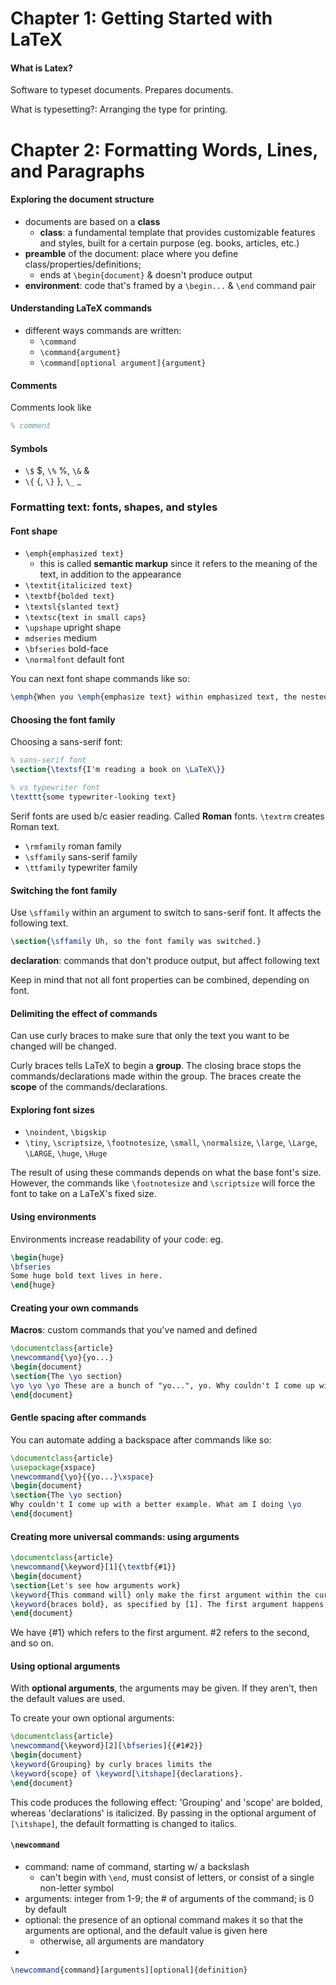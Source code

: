 # Chapter 1: Getting Started with LaTeX

####  What is Latex?

Software to typeset documents. Prepares documents.

What is typesetting?: Arranging the type for printing.

# Chapter 2: Formatting Words, Lines, and Paragraphs

#### Exploring the document structure

* documents are based on a __class__
    - __class__: a fundamental template that provides customizable features and styles, built for a certain purpose (eg. books, articles, etc.)
* __preamble__ of the document: place where you define class/properties/definitions;
    - ends at `\begin{document}` & doesn't produce output
* __environment__: code that's framed by a `\begin...` & `\end` command pair


#### Understanding LaTeX commands

* different ways commands are written:
    - `\command`
    - `\command{argument}`
    - `\command[optional argument]{argument}`


#### Comments

Comments look like

```latex
% comment
```


#### Symbols

* `\$` $, `\%` %, `\&` &
* `\{` {, `\}` }, `\_` _


### Formatting text: fonts, shapes, and styles

#### Font shape

* `\emph{emphasized text}`
    - this is called __semantic markup__ since it refers to the meaning of the text, in addition to the appearance
* `\textit{italicized text}`
* `\textbf{bolded text}`
* `\textsl{slanted text}`
* `\textsc{text in small caps}`
* `\upshape` upright shape
* `mdseries` medium
* `\bfseries` bold-face
* `\normalfont` default font

You can next font shape commands like so:

```latex
\emph{When you \emph{emphasize text} within emphasized text, the nested emphasized text looks normal.}
```


#### Choosing the font family

Choosing a sans-serif font:

```latex
% sans-serif font
\section{\textsf{I'm reading a book on \LaTeX\}}

% vs typewriter font
\texttt{some typewriter-looking text}
```

Serif fonts are used b/c easier reading. Called __Roman__ fonts.
`\textrm` creates Roman text.

* `\rmfamily` roman family
* `\sffamily` sans-serif family
* `\ttfamily` typewriter family


#### Switching the font family

Use `\sffamily` within an argument to switch to sans-serif font. It affects the following text.

```latex
\section{\sffamily Uh, so the font family was switched.}
```

__declaration__: commands that don't produce output, but affect following text

Keep in mind that not all font properties can be combined, depending on font.


#### Delimiting the effect of commands

Can use curly braces to make sure that only the text you want to be changed will be changed.

Curly braces tells LaTeX to begin a __group__. The closing brace stops the commands/declarations made within the group. The braces create the __scope__ of the commands/declarations.


#### Exploring font sizes

* `\noindent`, `\bigskip`
* `\tiny`, `\scriptsize`, `\footnotesize`, `\small`, `\normalsize`, `\large`, `\Large`, `\LARGE`, `\huge`, `\Huge`

The result of using these commands depends on what the base font's size. However, the commands like `\footnotesize` and `\scriptsize` will force the font to take on a LaTeX's fixed size.


#### Using environments

Environments increase readability of your code: eg.

```latex
\begin{huge}
\bfseries
Some huge bold text lives in here.
\end{huge}
```


#### Creating your own commands

__Macros__: custom commands that you've named and defined

```latex
\documentclass{article}
\newcommand{\yo}{yo...}
\begin{document}
\section{The \yo section}
\yo \yo \yo These are a bunch of "yo...", yo. Why couldn't I come up with a better example. What am I doing \yo
\end{document}
```


#### Gentle spacing after commands

You can automate adding a backspace after commands like so:

```latex
\documentclass{article}
\usepackage{xspace}
\newcommand{\yo}{{yo...}\xspace}
\begin{document}
\section{The \yo section}
Why couldn't I come up with a better example. What am I doing \yo
\end{document}
```


#### Creating more universal commands: using arguments

```latex
\documentclass{article}
\newcommand{\keyword}[1]{\textbf{#1}}
\begin{document}
\section{Let's see how arguments work}
\keyword{This command will} only make the first argument within the curly
\keyword{braces bold}, as specified by [1]. The first argument happens to be the entirety of the brackets' content. I wonder why.
\end{document}
```

We have {#1} which refers to the first argument. #2 refers to the second, and so on.


#### Using optional arguments

With __optional arguments__, the arguments may be given. If they aren't, then the default values are used.

To create your own optional arguments:

```latex
\documentclass{article}
\newcommand{\keyword}[2][\bfseries]{{#1#2}}
\begin{document}
\keyword{Grouping} by curly braces limits the 
\keyword{scope} of \keyword[\itshape]{declarations}.
\end{document}
```

This code produces the following effect: 'Grouping' and 'scope' are bolded, whereas 'declarations' is italicized. By passing in the optional argument of `[\itshape]`, the default formatting is changed to italics.


#### `\newcommand`

* command: name of command, starting w/ a backslash
    - can't begin with `\end`, must consist of letters, or consist of a single non-letter symbol
* arguments: integer from 1-9; the # of arguments of the command; is 0 by default
* optional: the presence of an optional command makes it so that the arguments are optional, and the default value is given here
    - otherwise, all arguments are mandatory
* 

```latex
\newcommand{command}[arguments][optional]{definition}
```

